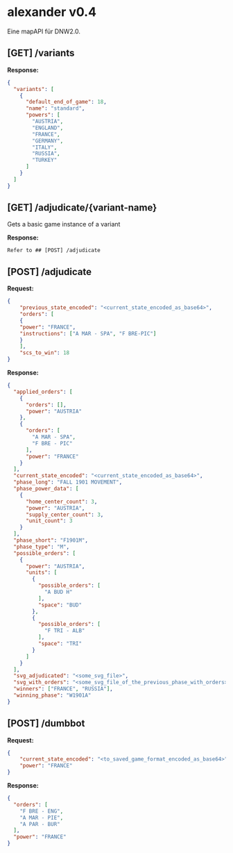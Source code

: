 # alexander v0.4

Eine mapAPI für DNW2.0.

## [GET] /variants

**Response:**
```json
{
  "variants": [
    {
      "default_end_of_game": 18,
      "name": "standard",
      "powers": [
        "AUSTRIA",
        "ENGLAND",
        "FRANCE",
        "GERMANY",
        "ITALY",
        "RUSSIA",
        "TURKEY"
      ]
    }
  ]
}


```


## [GET] /adjudicate/{variant-name}

Gets a basic game instance of a variant

**Response:**

```
Refer to ## [POST] /adjudicate
```

## [POST] /adjudicate

**Request:** 

```json
{
	"previous_state_encoded": "<current_state_encoded_as_base64>",
	"orders": [
    {
    "power": "FRANCE",
    "instructions": ["A MAR - SPA", "F BRE-PIC"]
    }
	],
	"scs_to_win": 18
}
```

**Response:** 

```json
{
  "applied_orders": [
    {
      "orders": [],
      "power": "AUSTRIA"
    },
    {
      "orders": [
        "A MAR - SPA",
        "F BRE - PIC"
      ],
      "power": "FRANCE"
    }
  ],
  "current_state_encoded": "<current_state_encoded_as_base64>",
  "phase_long": "FALL 1901 MOVEMENT",
  "phase_power_data": [
    {
      "home_center_count": 3,
      "power": "AUSTRIA",
      "supply_center_count": 3,
      "unit_count": 3
    }
  ],
  "phase_short": "F1901M",
  "phase_type": "M",
  "possible_orders": [
    {
      "power": "AUSTRIA",
      "units": [
        {
          "possible_orders": [
            "A BUD H"
          ],
          "space": "BUD"
        },
        {
          "possible_orders": [
            "F TRI - ALB"
          ],
          "space": "TRI"
        }
      ]
    }
  ],
  "svg_adjudicated": "<some_svg_file>",
  "svg_with_orders": "<some_svg_file_of_the_previous_phase_with_orders>",
  "winners": ["FRANCE", "RUSSIA"],
  "winning_phase": "W1901A"
}
```
## [POST] /dumbbot

**Request:** 

```json
{
    "current_state_encoded": "<to_saved_game_format_encoded_as_base64>",
    "power": "FRANCE"
}
```

**Response:** 

```json
{
  "orders": [
    "F BRE - ENG",
    "A MAR - PIE",
    "A PAR - BUR"
  ],
  "power": "FRANCE"
}
```
